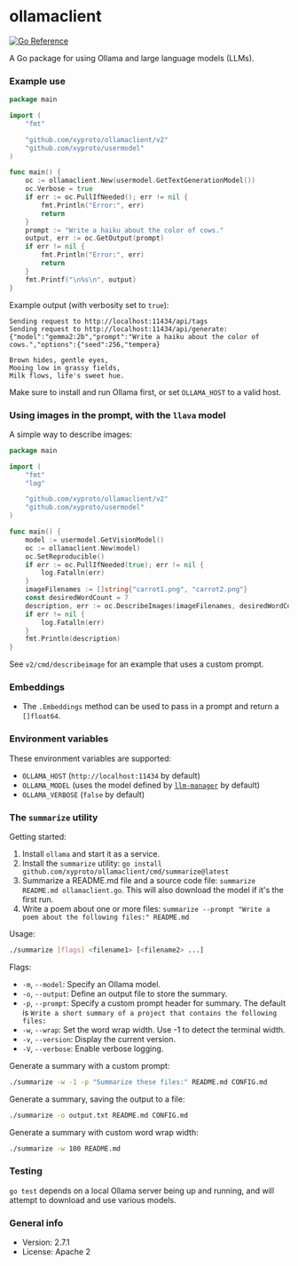 # ollamaclient

[![Go Reference](https://pkg.go.dev/badge/github.com/xyproto/ollamaclient.svg)](https://pkg.go.dev/github.com/xyproto/ollamaclient/v2)

A Go package for using Ollama and large language models (LLMs).

### Example use

```go
package main

import (
    "fmt"

    "github.com/xyproto/ollamaclient/v2"
    "github.com/xyproto/usermodel"
)

func main() {
    oc := ollamaclient.New(usermodel.GetTextGenerationModel())
    oc.Verbose = true
    if err := oc.PullIfNeeded(); err != nil {
        fmt.Println("Error:", err)
        return
    }
    prompt := "Write a haiku about the color of cows."
    output, err := oc.GetOutput(prompt)
    if err != nil {
        fmt.Println("Error:", err)
        return
    }
    fmt.Printf("\n%s\n", output)
}
```

Example output (with verbosity set to `true`):

```
Sending request to http://localhost:11434/api/tags
Sending request to http://localhost:11434/api/generate: {"model":"gemma2:2b","prompt":"Write a haiku about the color of cows.","options":{"seed":256,"tempera}

Brown hides, gentle eyes,
Mooing low in grassy fields,
Milk flows, life's sweet hue.
```

Make sure to install and run Ollama first, or set `OLLAMA_HOST` to a valid host.

### Using images in the prompt, with the `llava` model

A simple way to describe images:

```go
package main

import (
    "fmt"
    "log"

    "github.com/xyproto/ollamaclient/v2"
    "github.com/xyproto/usermodel"
)

func main() {
    model := usermodel.GetVisionModel()
    oc := ollamaclient.New(model)
    oc.SetReproducible()
    if err := oc.PullIfNeeded(true); err != nil {
        log.Fatalln(err)
    }
    imageFilenames := []string{"carrot1.png", "carrot2.png"}
    const desiredWordCount = 7
    description, err := oc.DescribeImages(imageFilenames, desiredWordCount)
    if err != nil {
        log.Fatalln(err)
    }
    fmt.Println(description)
}
```

See `v2/cmd/describeimage` for an example that uses a custom prompt.

### Embeddings

* The `.Embeddings` method can be used to pass in a prompt and return a `[]float64`.

### Environment variables

These environment variables are supported:

* `OLLAMA_HOST` (`http://localhost:11434` by default)
* `OLLAMA_MODEL` (uses the model defined by [`llm-manager`](https://github.com/xyproto/llm-manager) by default)
* `OLLAMA_VERBOSE` (`false` by default)

### The `summarize` utility

Getting started:

1. Install `ollama` and start it as a service.
2. Install the `summarize` utility: `go install github.com/xyproto/ollamaclient/cmd/summarize@latest`
3. Summarize a README.md file and a source code file: `summarize README.md ollamaclient.go`. This will also download the model if it's the first run.
4. Write a poem about one or more files: `summarize --prompt "Write a poem about the following files:" README.md`

Usage:

```bash
./summarize [flags] <filename1> [<filename2> ...]
```

Flags:

- `-m`, `--model`: Specify an Ollama model.
- `-o`, `--output`: Define an output file to store the summary.
- `-p`, `--prompt`: Specify a custom prompt header for summary. The default is `Write a short summary of a project that contains the following files:`
- `-w`, `--wrap`: Set the word wrap width. Use -1 to detect the terminal width.
- `-v`, `--version`: Display the current version.
- `-V`, `--verbose`: Enable verbose logging.

Generate a summary with a custom prompt:

```bash
./summarize -w -1 -p "Summarize these files:" README.md CONFIG.md
```

Generate a summary, saving the output to a file:

```bash
./summarize -o output.txt README.md CONFIG.md
```

Generate a summary with custom word wrap width:

```bash
./summarize -w 100 README.md
```

### Testing

`go test` depends on a local Ollama server being up and running, and will attempt to download and use various models.

### General info

* Version: 2.7.1
* License: Apache 2
